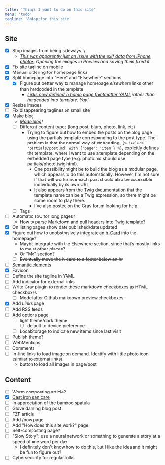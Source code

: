```yaml
---
title: 'Things I want to do on this site'
menu: 'todo'
tagline: '&nbsp;for this site'
---
```


## Site
- [x] Stop images from being sideways :\ 
   - *[This was apparently just an issue with the exif data from iPhone photos](https://stackoverflow.com/questions/20290419/why-do-my-webpage-images-appear-sideways-in-my-html-but-correct-when-in-full-scr). Opening the images in Preview and saving them fixed it.*
- [x] Fix site tagline on mobile
- [x] Manual ordering for home page links
- [x] Split homepage into "Here" and "Elsewhere" sections
    - [x] Figure out better way to manage homepage *elsewhere* links other than hardcoded in the template
        - *[Links now defined in home page frontmatter YAML](https://github.com/justusthane/grav-justus.ws/commit/294faf768b95e80e0b8ba2b7028cc7ca797f202e) rather than hardcoded into template. Yay!*
- [x] Resize images
- [ ] Fix disappearing taglines on small site
- [x] Make blog
    - *[Made blog](https://github.com/justusthane/grav-justus.ws/commit/e3a307f5c5976b22ed4dd1e2932df896f8dbdaf6)!*
    - [ ] Different content types (long post, blurb, photo, link, etc)
      - Trying to figure out how to embed the posts on the blog page using the partials template corresponding to the post type. The problem is that the normal way of embedding, `{% include 'partials/post.md' with {'page': 'item'} %}`, explicitly defines the template, where I want to use a template depending on the embedded page type (e.g. photo.md should use partials/photo.twig.html).
         - One possibility might be to build the blog as a modular page, which appears to do this automatically. However, I'm not sure if that will work since each post should also be accessible individually by its own URL
         - It also appears from the [Twig documentation](https://twig.symfony.com/doc/2.x/tags/include.html) that the template name can be a Twig expression, so there might be some room to play there.
         - I've also posted on the Grav forum looking for help.
    - [ ] Tags
- [ ] Automatic ToC for long pages?
   - How to parse Markdown and pull headers into Twig template?
- [x] On listing pages show date published/date updated
- [x] Figure out how to unobstrusively integrate an [h-Card](http://microformats.org/wiki/h-card) into the homepage?
   - Maybe integrate with the Elsewhere section, since that's mostly links to me at other places?
   - Or "Me" section?
   - [ ] ~~Eventually move the h-card to a footer below an hr~~
- [ ] [Semantic elements](https://developer.mozilla.org/en-US/docs/Glossary/Semantics)
- [x] Favicon
- [ ] Define the site tagline in YAML
- [ ] Add indicator for external links
- [ ] Write Grav plugin to render these markdown checkboxes as HTML checkboxes
   - [ ] Model after Github markdown preview checkboxes
- [x] Add *Links* page
- [ ] Add RSS feeds
- [ ] Add options page
    - [ ] light theme/dark theme
        - [ ] default to device preference
    - [ ] LocalStorage to indicate new items since last visit
- [ ] Publish theme?
- [ ] WebMentions
- [ ] Comments
- [ ] In-line links to load image on demand. Identify with little photo icon (similar to external links). 
    - button to load all images in page/post

## Content
- [ ] Worm composting article?
- [x] [Cast iron pan care](https://justus.ws/food/care-of-cast-iron-pans)
- [ ] In appreciation of the bamboo spatula
- [ ] Glove darning blog post
- [ ] FZF article
- [ ] Add /now page
- [ ] Add "How does this site work?" page
- [ ] Self-composting page?
- [ ] "Slow Story": use a neural network or something to generate a story at a speed of one word per day
    - I definitely don't know how to do this, but I like the idea and it might be fun to figure out?
- [ ] Cybersecurity for regular folks
